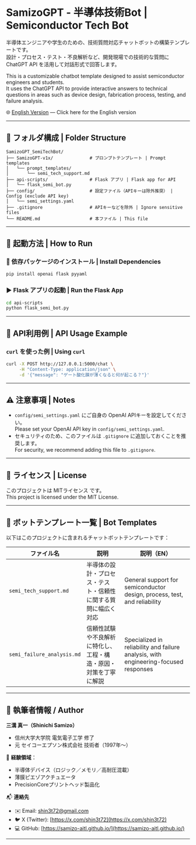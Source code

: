 # SamizoGPT - 半導体技術Bot | Semiconductor Tech Bot

半導体エンジニアや学生のための、技術質問対応チャットボットの構築テンプレートです。  
設計・プロセス・テスト・不良解析など、開発現場での技術的な質問に ChatGPT API を活用して対話形式で回答します。

This is a customizable chatbot template designed to assist semiconductor engineers and students.  
It uses the ChatGPT API to provide interactive answers to technical questions in areas such as device design, fabrication process, testing, and failure analysis.

🌐 [English Version](./README_en.md) — Click here for the English version

---

## 📁 フォルダ構成 | Folder Structure

```
SamizoGPT_SemiTechBot/
├── SamizoGPT-v1x/              # プロンプトテンプレート | Prompt templates
│   └── prompt_templates/
│       └── semi_tech_support.md
├── api-scripts/                # Flask アプリ | Flask app for API
│   └── flask_semi_bot.py
├── config/                     # 設定ファイル（APIキーは除外推奨） | Config (exclude API key)
│   └── semi_settings.yaml
├── .gitignore                  # APIキーなどを除外 | Ignore sensitive files
└── README.md                   # 本ファイル | This file
```

---

## 🚀 起動方法 | How to Run

### 🔧 依存パッケージのインストール | Install Dependencies

```bash
pip install openai flask pyyaml
```

### ▶️ Flask アプリの起動 | Run the Flask App

```bash
cd api-scripts
python flask_semi_bot.py
```

---

## 🔗 API利用例 | API Usage Example

### `curl` を使った例 | Using `curl`

```bash
curl -X POST http://127.0.0.1:5000/chat \
     -H "Content-Type: application/json" \
     -d '{"message": "ゲート酸化膜が薄くなると何が起こる？"}'
```

---

## ⚠️ 注意事項 | Notes

- `config/semi_settings.yaml` にご自身の OpenAI APIキーを設定してください。  
  Please set your OpenAI API key in `config/semi_settings.yaml`.
- セキュリティのため、このファイルは `.gitignore` に追加しておくことを推奨します。  
  For security, we recommend adding this file to `.gitignore`.

---

## 📄 ライセンス | License

このプロジェクトは MITライセンス です。  
This project is licensed under the MIT License.

---

## 📄 ボットテンプレート一覧 | Bot Templates

以下はこのプロジェクトに含まれるチャットボットテンプレートです：

| ファイル名 | 説明 | 説明（EN） |
|------------|------|-------------|
| `semi_tech_support.md` | 半導体の設計・プロセス・テスト・信頼性に関する質問に幅広く対応 | General support for semiconductor design, process, test, and reliability |
| `semi_failure_analysis.md` | 信頼性試験や不良解析に特化し、工程・構造・原因・対策を丁寧に解説 | Specialized in reliability and failure analysis, with engineering-focused responses |

---

## 👤 執筆者情報 / Author

**三溝 真一（Shinichi Samizo）**  
- 信州大学大学院 電気電子工学 修了  
- 元 セイコーエプソン株式会社 技術者（1997年〜）  

📌 **経験領域**：  
- 半導体デバイス（ロジック／メモリ／高耐圧混載）  
- 薄膜ピエゾアクチュエータ
- PrecisionCoreプリントヘッド製品化

📬 **連絡先**
- ✉️ Email: [shin3t72@gmail.com](mailto:shin3t72@gmail.com)  
- 🐦 X (Twitter): [https://x.com/shin3t72](https://x.com/shin3t72)  
- 💻 GitHub: [https://samizo-aitl.github.io/](https://samizo-aitl.github.io/)

---
